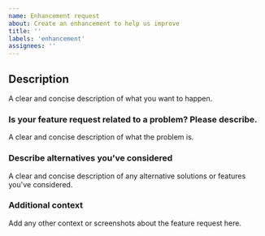 ```yaml
---
name: Enhancement request
about: Create an enhancement to help us improve
title: ''
labels: 'enhancement'
assignees: ''
---
```


<!--- Provide a general summary of the enhancement in the Title above -->

## Description
A clear and concise description of what you want to happen.

### Is your feature request related to a problem? Please describe.
<!--- Not obligatory -->
A clear and concise description of what the problem is.

### Describe alternatives you've considered
<!--- Not obligatory, but suggest an alternative to implement the enhancement -->
A clear and concise description of any alternative solutions or features you've considered.

### Additional context
<!--- Not obligatory -->
Add any other context or screenshots about the feature request here.
